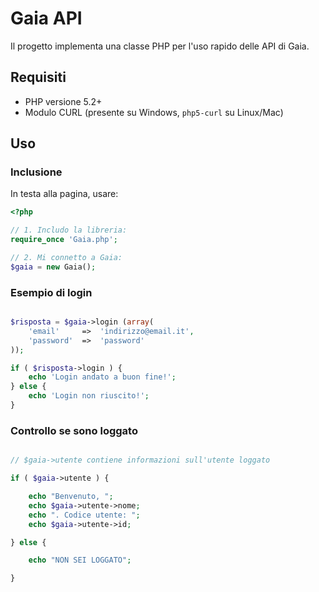 # Gaia API

Il progetto implementa una classe PHP per l'uso rapido delle API di Gaia.

## Requisiti

* PHP versione 5.2+ 
* Modulo CURL (presente su Windows, `php5-curl` su Linux/Mac)

## Uso

### Inclusione 

In testa alla pagina, usare:

```php
<?php

// 1. Includo la libreria:
require_once 'Gaia.php';

// 2. Mi connetto a Gaia:
$gaia = new Gaia();
```

### Esempio di login

```php

$risposta = $gaia->login (array(
    'email'     =>  'indirizzo@email.it',
    'password'  =>  'password'
));

if ( $risposta->login ) {
    echo 'Login andato a buon fine!';
} else {
    echo 'Login non riuscito!';
}
```

### Controllo se sono loggato

```php

// $gaia->utente contiene informazioni sull'utente loggato

if ( $gaia->utente ) {

    echo "Benvenuto, ";
    echo $gaia->utente->nome;
    echo ". Codice utente: ";
    echo $gaia->utente->id;

} else {

    echo "NON SEI LOGGATO";

}

```